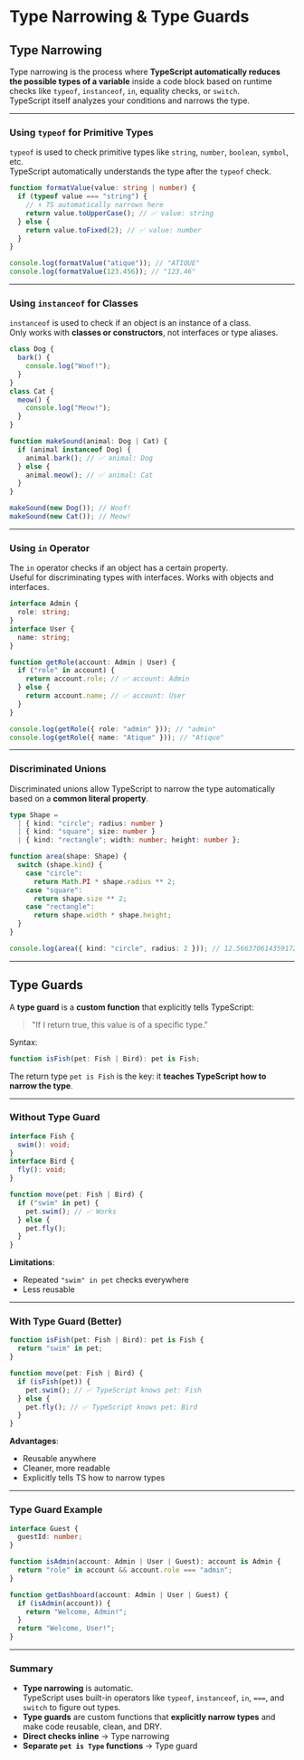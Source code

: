 # Type Narrowing & Type Guards

## **Type Narrowing**

Type narrowing is the process where **TypeScript automatically reduces the possible types of a variable** inside a code block based on runtime checks like `typeof`, `instanceof`, `in`, equality checks, or `switch`.  
TypeScript itself analyzes your conditions and narrows the type.

---

### **Using `typeof` for Primitive Types**

`typeof` is used to check primitive types like `string`, `number`, `boolean`, `symbol`, etc.  
TypeScript automatically understands the type after the `typeof` check.

```ts
function formatValue(value: string | number) {
  if (typeof value === "string") {
    // ⬇️ TS automatically narrows here
    return value.toUpperCase(); // ✅ value: string
  } else {
    return value.toFixed(2); // ✅ value: number
  }
}

console.log(formatValue("atique")); // "ATIQUE"
console.log(formatValue(123.456)); // "123.46"
```

---

### **Using `instanceof` for Classes**

`instanceof` is used to check if an object is an instance of a class.  
Only works with **classes or constructors**, not interfaces or type aliases.

```ts
class Dog {
  bark() {
    console.log("Woof!");
  }
}
class Cat {
  meow() {
    console.log("Meow!");
  }
}

function makeSound(animal: Dog | Cat) {
  if (animal instanceof Dog) {
    animal.bark(); // ✅ animal: Dog
  } else {
    animal.meow(); // ✅ animal: Cat
  }
}

makeSound(new Dog()); // Woof!
makeSound(new Cat()); // Meow!
```

---

### **Using `in` Operator**

The `in` operator checks if an object has a certain property.  
Useful for discriminating types with interfaces. Works with objects and interfaces.

```ts
interface Admin {
  role: string;
}
interface User {
  name: string;
}

function getRole(account: Admin | User) {
  if ("role" in account) {
    return account.role; // ✅ account: Admin
  } else {
    return account.name; // ✅ account: User
  }
}

console.log(getRole({ role: "admin" })); // "admin"
console.log(getRole({ name: "Atique" })); // "Atique"
```

---

### **Discriminated Unions**

Discriminated unions allow TypeScript to narrow the type automatically based on a **common literal property**.

```ts
type Shape =
  | { kind: "circle"; radius: number }
  | { kind: "square"; size: number }
  | { kind: "rectangle"; width: number; height: number };

function area(shape: Shape) {
  switch (shape.kind) {
    case "circle":
      return Math.PI * shape.radius ** 2;
    case "square":
      return shape.size ** 2;
    case "rectangle":
      return shape.width * shape.height;
  }
}

console.log(area({ kind: "circle", radius: 2 })); // 12.566370614359172
```

---

## **Type Guards**

A **type guard** is a **custom function** that explicitly tells TypeScript:

> "If I return true, this value is of a specific type."

Syntax:

```ts
function isFish(pet: Fish | Bird): pet is Fish;
```

The return type `pet is Fish` is the key: it **teaches TypeScript how to narrow the type**.

---

### **Without Type Guard**

```ts
interface Fish {
  swim(): void;
}
interface Bird {
  fly(): void;
}

function move(pet: Fish | Bird) {
  if ("swim" in pet) {
    pet.swim(); // ✅ Works
  } else {
    pet.fly();
  }
}
```

**Limitations**:

- Repeated `"swim" in pet` checks everywhere
- Less reusable

---

### **With Type Guard (Better)**

```ts
function isFish(pet: Fish | Bird): pet is Fish {
  return "swim" in pet;
}

function move(pet: Fish | Bird) {
  if (isFish(pet)) {
    pet.swim(); // ✅ TypeScript knows pet: Fish
  } else {
    pet.fly(); // ✅ TypeScript knows pet: Bird
  }
}
```

**Advantages**:

- Reusable anywhere
- Cleaner, more readable
- Explicitly tells TS how to narrow types

---

### Type Guard Example

```ts
interface Guest {
  guestId: number;
}

function isAdmin(account: Admin | User | Guest): account is Admin {
  return "role" in account && account.role === "admin";
}

function getDashboard(account: Admin | User | Guest) {
  if (isAdmin(account)) {
    return "Welcome, Admin!";
  }
  return "Welcome, User!";
}
```

---

### **Summary**

- **Type narrowing** is automatic.  
  TypeScript uses built-in operators like `typeof`, `instanceof`, `in`, `===`, and `switch` to figure out types.
- **Type guards** are custom functions that **explicitly narrow types** and make code reusable, clean, and DRY.
- **Direct checks inline** → Type narrowing
- **Separate `pet is Type` functions** → Type guard

